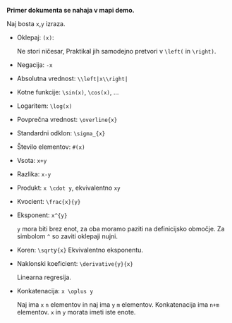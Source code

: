 **Primer dokumenta se nahaja v mapi demo.**

Naj bosta `x`,`y` izraza.

- Oklepaj: `(x)`:

     Ne stori ničesar, Praktikal jih samodejno pretvori v `\left(` in `\right)`.

- Negacija: `-x`

- Absolutna vrednost: `\\left|x\\right|`

- Kotne funkcije: `\sin(x)`, `\cos(x)`, ...

- Logaritem: `\log(x)`

- Povprečna vrednost: `\overline{x}`

- Standardni odklon: `\sigma_{x}`

- Število elementov: `#(x)`

- Vsota: `x+y`

- Razlika: `x-y`

- Produkt: `x \cdot y`, ekvivalentno `xy`

- Kvocient: `\frac{x}{y}`

- Eksponent: `x^{y}`

    `y` mora biti brez enot, za oba moramo paziti na definicijsko območje. Za simbolom `^` so zaviti oklepaji nujni.

- Koren: `\sqrt`y`{x}` Ekvivalentno eksponentu.

- Naklonski koeficient: `\derivative{y}{x}`
    
    Linearna regresija.

- Konkatenacija: `x \oplus y`

    Naj ima `x` `n` elementov in naj ima `y` `m` elementov. Konkatenacija ima `n+m` elementov. `x` in `y` morata imeti iste enote.
